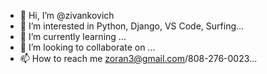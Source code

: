 - 👋 Hi, I’m @zivankovich
- 👀 I’m interested in Python, Django, VS Code, Surfing...
- 🌱 I’m currently learning ...
- 💞️ I’m looking to collaborate on ...
- 📫 How to reach me zoran3@gmail.com/808-276-0023...

<!---
zivankovich/zivankovich is a ✨ special ✨ repository because its `README.md` (this file) appears on your GitHub profile.
You can click the Preview link to take a look at your changes.
--->
